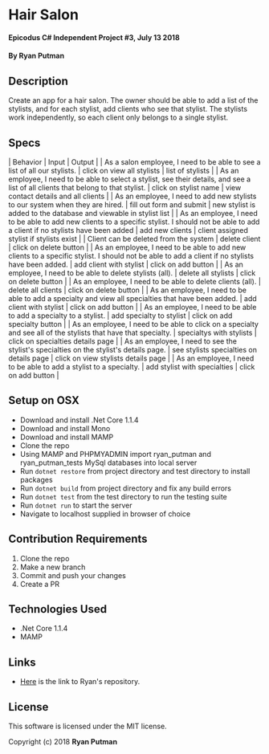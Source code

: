 # Hair Salon

#### Epicodus C# Independent Project #3, July 13 2018

#### By Ryan Putman

## Description

Create an app for a hair salon. The owner should be able to add a list of the stylists, and for each stylist, add clients who see that stylist. The stylists work independently, so each client only belongs to a single stylist.

## Specs

| Behavior | Input | Output |
| As a salon employee, I need to be able to see a list of all our stylists. | click on view all stylists | list of stylists |
| As an employee, I need to be able to select a stylist, see their details, and see a list of all clients that belong to that stylist. | click on stylist name | view contact details and all clients |
| As an employee, I need to add new stylists to our system when they are hired. | fill out form and submit | new stylist is added to the database and viewable in stylist list |
| As an employee, I need to be able to add new clients to a specific stylist. I should not be able to add a client if no stylists have been added | add new clients | client assigned stylist if stylists exist |
| Client can be deleted from the system | delete client | click on delete button |
| As an employee, I need to be able to add new clients to a specific stylist. I should not be able to add a client if no stylists have been added. | add client with stylist | click on add button |
| As an employee, I need to be able to delete stylists (all). | delete all stylists | click on delete button |
| As an employee, I need to be able to delete clients (all). | delete all clients | click on delete button |
| As an employee, I need to be able to add a specialty and view all specialties that have been added. | add client with stylist | click on add button |
| As an employee, I need to be able to add a specialty to a stylist. | add specialty to stylist | click on add specialty button |
| As an employee, I need to be able to click on a specialty and see all of the stylists that have that specialty. | specialtys with stylists | click on specialties details page |
| As an employee, I need to see the stylist's specialties on the stylist's details page. | see stylists specialties on details page | click on view stylists details page |
| As an employee, I need to be able to add a stylist to a specialty. | add stylist with specialties | click on add button |



## Setup on OSX

* Download and install .Net Core 1.1.4
* Download and install Mono
* Download and install MAMP
* Clone the repo
* Using MAMP and PHPMYADMIN import ryan_putman and ryan_putman_tests MySql databases into local server
* Run `dotnet restore` from project directory and test directory to install packages
* Run `dotnet build` from project directory and fix any build errors
* Run `dotnet test` from the test directory to run the testing suite
* Run `dotnet run` to start the server
* Navigate to localhost supplied in browser of choice

## Contribution Requirements

1. Clone the repo
1. Make a new branch
1. Commit and push your changes
1. Create a PR

## Technologies Used

* .Net Core 1.1.4
* MAMP

## Links

* [Here](https://github.com/putman10/Hair-Salon.git) is the link to Ryan's repository.

## License

This software is licensed under the MIT license.

Copyright (c) 2018 **Ryan Putman**
